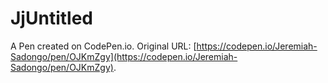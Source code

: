 # JjUntitled

A Pen created on CodePen.io. Original URL: [https://codepen.io/Jeremiah-Sadongo/pen/OJKmZgy](https://codepen.io/Jeremiah-Sadongo/pen/OJKmZgy).

